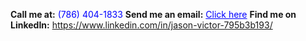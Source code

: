**Call me at:** <span style="color: blue">(786) 404-1833</span>
**Send me an email:** <a style="color: blue" href="mailto:jasonvic97@gmail.com">Click here</a>
**Find me on LinkedIn:** <a style="color: blue" href="https://www.linkedin.com/in/jason-victor-795b3b193/">https://www.linkedin.com/in/jason-victor-795b3b193/</a>

